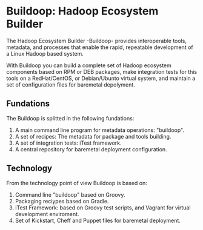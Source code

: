 Buildoop: Hadoop Ecosystem Builder
==================================

The Hadoop Ecosystem Builder -Buildoop- provides interoperable tools, metadata, 
and processes that enable the rapid, repeatable development of a Linux
Hadoop based system.

With Buildoop you can build a complete set of Hadoop ecosystem components based
on RPM or DEB packages, make integration tests for this tools on a RedHat/CentOS,
or Debian/Ubunto virtual system, and maintain a set of configuration files for
baremetal depolyment.

Fundations
----------
The Buildoop is splitted in the following fundations:

1. A main command line program for metadata operations: "buildoop".
2. A set of recipes: The metadata for package and tools building.
3. A set of integration tests: iTest framework.
4. A central repository for baremetal deployment configuration.

Technology
----------
From the technology point of view Buildoop is based on:

1. Command line "buildoop" based on Groovy.
2. Packaging reciypes based on Gradle.
3. iTest Framework: based on Groovy test scripts, and Vagrant for
   virtual development enviroment.
4. Set of Kickstart, Cheff and Puppet files for baremetal deployment.
